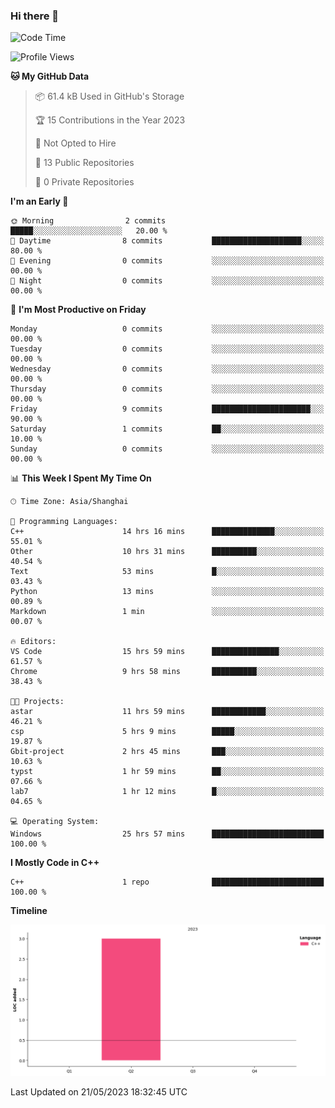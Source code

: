 ### Hi there 👋

<!--START_SECTION:waka-->
![Code Time](http://img.shields.io/badge/Code%20Time-52%20hrs%2025%20mins-blue)

![Profile Views](http://img.shields.io/badge/Profile%20Views-4-blue)

**🐱 My GitHub Data** 

> 📦 61.4 kB Used in GitHub's Storage 
 > 
> 🏆 15 Contributions in the Year 2023
 > 
> 🚫 Not Opted to Hire
 > 
> 📜 13 Public Repositories 
 > 
> 🔑 0 Private Repositories 
 > 
**I'm an Early 🐤** 

```text
🌞 Morning                2 commits           █████░░░░░░░░░░░░░░░░░░░░   20.00 % 
🌆 Daytime                8 commits           ████████████████████░░░░░   80.00 % 
🌃 Evening                0 commits           ░░░░░░░░░░░░░░░░░░░░░░░░░   00.00 % 
🌙 Night                  0 commits           ░░░░░░░░░░░░░░░░░░░░░░░░░   00.00 % 
```
📅 **I'm Most Productive on Friday** 

```text
Monday                   0 commits           ░░░░░░░░░░░░░░░░░░░░░░░░░   00.00 % 
Tuesday                  0 commits           ░░░░░░░░░░░░░░░░░░░░░░░░░   00.00 % 
Wednesday                0 commits           ░░░░░░░░░░░░░░░░░░░░░░░░░   00.00 % 
Thursday                 0 commits           ░░░░░░░░░░░░░░░░░░░░░░░░░   00.00 % 
Friday                   9 commits           ██████████████████████░░░   90.00 % 
Saturday                 1 commits           ██░░░░░░░░░░░░░░░░░░░░░░░   10.00 % 
Sunday                   0 commits           ░░░░░░░░░░░░░░░░░░░░░░░░░   00.00 % 
```


📊 **This Week I Spent My Time On** 

```text
🕑︎ Time Zone: Asia/Shanghai

💬 Programming Languages: 
C++                      14 hrs 16 mins      ██████████████░░░░░░░░░░░   55.01 % 
Other                    10 hrs 31 mins      ██████████░░░░░░░░░░░░░░░   40.54 % 
Text                     53 mins             █░░░░░░░░░░░░░░░░░░░░░░░░   03.43 % 
Python                   13 mins             ░░░░░░░░░░░░░░░░░░░░░░░░░   00.89 % 
Markdown                 1 min               ░░░░░░░░░░░░░░░░░░░░░░░░░   00.07 % 

🔥 Editors: 
VS Code                  15 hrs 59 mins      ███████████████░░░░░░░░░░   61.57 % 
Chrome                   9 hrs 58 mins       ██████████░░░░░░░░░░░░░░░   38.43 % 

🐱‍💻 Projects: 
astar                    11 hrs 59 mins      ████████████░░░░░░░░░░░░░   46.21 % 
csp                      5 hrs 9 mins        █████░░░░░░░░░░░░░░░░░░░░   19.87 % 
Gbit-project             2 hrs 45 mins       ███░░░░░░░░░░░░░░░░░░░░░░   10.63 % 
typst                    1 hr 59 mins        ██░░░░░░░░░░░░░░░░░░░░░░░   07.66 % 
lab7                     1 hr 12 mins        █░░░░░░░░░░░░░░░░░░░░░░░░   04.65 % 

💻 Operating System: 
Windows                  25 hrs 57 mins      █████████████████████████   100.00 % 
```

**I Mostly Code in C++** 

```text
C++                      1 repo              █████████████████████████   100.00 % 
```



**Timeline**

![Lines of Code chart](https://raw.githubusercontent.com/AimerYoung/AimerYoung/main/assets/bar_graph.png)


 Last Updated on 21/05/2023 18:32:45 UTC
<!--END_SECTION:waka-->

<!--
**AimerYoung/AimerYoung** is a ✨ _special_ ✨ repository because its `README.md` (this file) appears on your GitHub profile.

Here are some ideas to get you started:

- 🔭 I’m currently working on ...
- 🌱 I’m currently learning ...
- 👯 I’m looking to collaborate on ...
- 🤔 I’m looking for help with ...
- 💬 Ask me about ...
- 📫 How to reach me: ...
- 😄 Pronouns: ...
- ⚡ Fun fact: ...
-->
